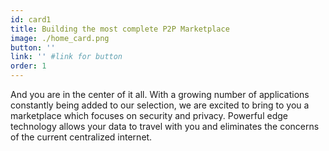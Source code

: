 ```yaml
---
id: card1
title: Building the most complete P2P Marketplace
image: ./home_card.png
button: ''
link: '' #link for button
order: 1
---
```


And you are in the center of it all. With a growing number of applications constantly being added to our selection, we are excited to bring to you a marketplace which focuses on security and privacy. Powerful edge technology allows your data to travel with you and eliminates the concerns of the current centralized internet.
